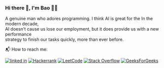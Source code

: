 ### Hi there 👋, I'm Bao 👨‍💻    
A genuine man who adores programming. I think AI is great for the In the modern decade,     
AI doesn't cause us lose our employment, but it does provide us with a new performance     
strategy to finish our tasks quickly, more than ever before.

📬 How to reach me:    

[![linked in](https://img.shields.io/badge/LinkedIn-0077B5?style=for-the-badge&logo=linkedin&logoColor=white)](https://www.linkedin.com/in/nhtb/)
[![Hackerrank](https://img.shields.io/badge/-Hackerrank-2EC866?style=for-the-badge&logo=HackerRank&logoColor=white)](https://www.hackerrank.com/TuanBao)
[![LeetCode](https://img.shields.io/badge/LeetCode-000000?style=for-the-badge&logo=LeetCode&logoColor=#d16c06)](https://leetcode.com/hoangtuanbaonguyen/)
[![Stack Overflow](https://img.shields.io/badge/-Stackoverflow-FE7A16?style=for-the-badge&logo=stack-overflow&logoColor=white)](https://stackoverflow.com/users/14674434/tuan-bao)
[![GeeksForGeeks](https://img.shields.io/badge/GeeksforGeeks-gray?style=for-the-badge&logo=geeksforgeeks&logoColor=35914c)](https://auth.geeksforgeeks.org/user/tuanbao/)
